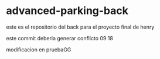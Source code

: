 # advanced-parking-back
este es el repositorio del back para el proyecto final de henry

este commit deberia generar conflicto
09
18

modificacion en pruebaGG

